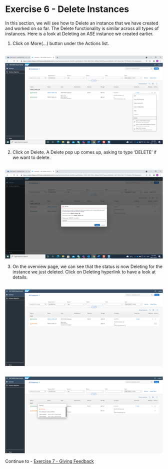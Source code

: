 # Exercise 6 - Delete Instances

In this section, we will see how to Delete an instance that we have created and worked on so far. The Delete functionality is similar across all types of instances. Here is a look at Deleting an ASE instance we created earlier.

1. Click on More(...) button under the Actions list.

<br>![](./images_new/1.png)

2. Click on Delete. A Delete pop up comes up, asking to type ‘DELETE’ if we want to delete. 

<br>![](./images_new/2.png)

3. On the overview page, we can see that the status is now Deleting for the instance we just deleted. Click on Deleting hyperlink to have a look at details. 

<br>![](./images_new/3.png)

<br>![](./images_new/4.png)

Continue to - [Exercise 7 - Giving Feedback ](../ex_7/README.md)
